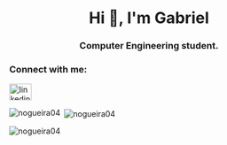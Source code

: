 <h1 align="center">Hi 👋, I'm Gabriel</h1>
<h3 align="center">Computer Engineering student.</h3>

<h3 align="left">Connect with me:</h3>
<p align="left">
<a href="https://linkedin.com/in/linkedin.com/in/nogueirag" target="blank"><img align="center" src="https://raw.githubusercontent.com/rahuldkjain/github-profile-readme-generator/master/src/images/icons/Social/linked-in-alt.svg" alt="linkedin.com/in/nogueirag" height="30" width="40" /></a>
</p>

<p><img align="left" src="https://github-readme-stats.vercel.app/api/top-langs?username=nogueira04&show_icons=true&locale=en&layout=compact&theme=dark" alt="nogueira04" /></p>

<p>&nbsp;<img align="center" src="https://github-readme-stats.vercel.app/api?username=nogueira04&show_icons=true&locale=en&theme=dark" alt="nogueira04" /></p>

<p><img align="center" src="https://github-readme-streak-stats.herokuapp.com/?user=nogueira04&theme=dark" alt="nogueira04" /></p>

